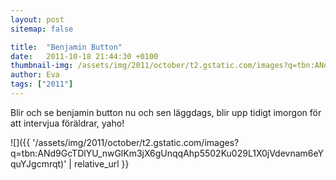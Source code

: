 ```yaml
---
layout: post
sitemap: false

title:  "Benjamin Button"
date:   2011-10-18 21:44:30 +0100
thumbnail-img: /assets/img/2011/october/t2.gstatic.com/images?q=tbn:ANd9GcTDlYU_nwGlKm3jX6gUnqqAhp5502Ku029L1X0jVdevnam6eYquYJgcmrqt
author: Eva
tags: ["2011"]
---
```


Blir och se benjamin button nu och sen läggdags, blir upp tidigt imorgon för att intervjua föräldrar, yaho!

![]({{ '/assets/img/2011/october/t2.gstatic.com/images?q=tbn:ANd9GcTDlYU_nwGlKm3jX6gUnqqAhp5502Ku029L1X0jVdevnam6eYquYJgcmrqt)'  | relative_url }}

